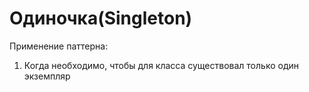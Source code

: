 # Одиночка(Singleton)
Применение паттерна:
1) Когда необходимо, чтобы для класса существовал только один экземпляр
